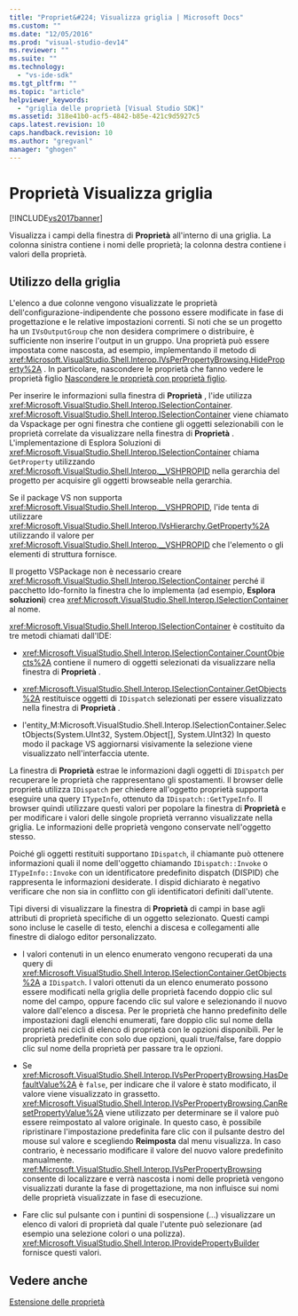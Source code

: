 ```yaml
---
title: "Propriet&#224; Visualizza griglia | Microsoft Docs"
ms.custom: ""
ms.date: "12/05/2016"
ms.prod: "visual-studio-dev14"
ms.reviewer: ""
ms.suite: ""
ms.technology: 
  - "vs-ide-sdk"
ms.tgt_pltfrm: ""
ms.topic: "article"
helpviewer_keywords: 
  - "griglia delle proprietà [Visual Studio SDK]"
ms.assetid: 318e41b0-acf5-4842-b85e-421c9d5927c5
caps.latest.revision: 10
caps.handback.revision: 10
ms.author: "gregvanl"
manager: "ghogen"
---
```

# Propriet&#224; Visualizza griglia
[!INCLUDE[vs2017banner](../../code-quality/includes/vs2017banner.md)]

Visualizza i campi della finestra di **Proprietà** all'interno di una griglia.  La colonna sinistra contiene i nomi delle proprietà; la colonna destra contiene i valori della proprietà.  
  
## Utilizzo della griglia  
 L'elenco a due colonne vengono visualizzate le proprietà dell'configurazione\-indipendente che possono essere modificate in fase di progettazione e le relative impostazioni correnti.  Si noti che se un progetto ha un `IVsOutputGroup` che non desidera comprimere o distribuire, è sufficiente non inserire l'output in un gruppo.  Una proprietà può essere impostata come nascosta, ad esempio, implementando il metodo di <xref:Microsoft.VisualStudio.Shell.Interop.IVsPerPropertyBrowsing.HideProperty%2A> .  In particolare, nascondere le proprietà che fanno vedere le proprietà figlio [Nascondere le proprietà con proprietà figlio](../../misc/hiding-properties-that-have-child-properties.md).  
  
 Per inserire le informazioni sulla finestra di **Proprietà** , l'ide utilizza <xref:Microsoft.VisualStudio.Shell.Interop.ISelectionContainer>.  <xref:Microsoft.VisualStudio.Shell.Interop.ISelectionContainer> viene chiamato da Vspackage per ogni finestra che contiene gli oggetti selezionabili con le proprietà correlate da visualizzare nella finestra di **Proprietà** .  L'implementazione di Esplora Soluzioni di <xref:Microsoft.VisualStudio.Shell.Interop.ISelectionContainer> chiama `GetProperty` utilizzando <xref:Microsoft.VisualStudio.Shell.Interop.__VSHPROPID> nella gerarchia del progetto per acquisire gli oggetti browseable nella gerarchia.  
  
 Se il package VS non supporta <xref:Microsoft.VisualStudio.Shell.Interop.__VSHPROPID>, l'ide tenta di utilizzare <xref:Microsoft.VisualStudio.Shell.Interop.IVsHierarchy.GetProperty%2A> utilizzando il valore per <xref:Microsoft.VisualStudio.Shell.Interop.__VSHPROPID> che l'elemento o gli elementi di struttura fornisce.  
  
 Il progetto VSPackage non è necessario creare <xref:Microsoft.VisualStudio.Shell.Interop.ISelectionContainer> perché il pacchetto Ido\-fornito la finestra che lo implementa \(ad esempio, **Esplora soluzioni**\) crea <xref:Microsoft.VisualStudio.Shell.Interop.ISelectionContainer> al nome.  
  
 <xref:Microsoft.VisualStudio.Shell.Interop.ISelectionContainer> è costituito da tre metodi chiamati dall'IDE:  
  
-   <xref:Microsoft.VisualStudio.Shell.Interop.ISelectionContainer.CountObjects%2A> contiene il numero di oggetti selezionati da visualizzare nella finestra di **Proprietà** .  
  
-   <xref:Microsoft.VisualStudio.Shell.Interop.ISelectionContainer.GetObjects%2A> restituisce oggetti di `IDispatch` selezionati per essere visualizzato nella finestra di **Proprietà** .  
  
-   l'entity\_M:Microsoft.VisualStudio.Shell.Interop.ISelectionContainer.SelectObjects\(System.UInt32, System.Object\[\], System.UInt32\)  In questo modo il package VS aggiornarsi visivamente la selezione viene visualizzato nell'interfaccia utente.  
  
 La finestra di **Proprietà** estrae le informazioni dagli oggetti di `IDispatch` per recuperare le proprietà che rappresentano gli spostamenti.  Il browser delle proprietà utilizza `IDispatch` per chiedere all'oggetto proprietà supporta eseguire una query `ITypeInfo`, ottenuto da `IDispatch::GetTypeInfo`.  Il browser quindi utilizzare questi valori per popolare la finestra di **Proprietà** e per modificare i valori delle singole proprietà verranno visualizzate nella griglia.  Le informazioni delle proprietà vengono conservate nell'oggetto stesso.  
  
 Poiché gli oggetti restituiti supportano `IDispatch`, il chiamante può ottenere informazioni quali il nome dell'oggetto chiamando `IDispatch::Invoke` o `ITypeInfo::Invoke` con un identificatore predefinito dispatch \(DISPID\) che rappresenta le informazioni desiderate.  I dispid dichiarato è negativo verificare che non sia in conflitto con gli identificatori definiti dall'utente.  
  
 Tipi diversi di visualizzare la finestra di **Proprietà** di campi in base agli attributi di proprietà specifiche di un oggetto selezionato.  Questi campi sono incluse le caselle di testo, elenchi a discesa e collegamenti alle finestre di dialogo editor personalizzato.  
  
-   I valori contenuti in un elenco enumerato vengono recuperati da una query di <xref:Microsoft.VisualStudio.Shell.Interop.ISelectionContainer.GetObjects%2A> a `IDispatch`.  I valori ottenuti da un elenco enumerato possono essere modificati nella griglia delle proprietà facendo doppio clic sul nome del campo, oppure facendo clic sul valore e selezionando il nuovo valore dall'elenco a discesa.  Per le proprietà che hanno predefinito delle impostazioni dagli elenchi enumerati, fare doppio clic sul nome della proprietà nei cicli di elenco di proprietà con le opzioni disponibili.  Per le proprietà predefinite con solo due opzioni, quali true\/false, fare doppio clic sul nome della proprietà per passare tra le opzioni.  
  
-   Se <xref:Microsoft.VisualStudio.Shell.Interop.IVsPerPropertyBrowsing.HasDefaultValue%2A> è `false`, per indicare che il valore è stato modificato, il valore viene visualizzato in grassetto.  <xref:Microsoft.VisualStudio.Shell.Interop.IVsPerPropertyBrowsing.CanResetPropertyValue%2A> viene utilizzato per determinare se il valore può essere reimpostato al valore originale.  In questo caso, è possibile ripristinare l'impostazione predefinita fare clic con il pulsante destro del mouse sul valore e scegliendo **Reimposta** dal menu visualizza.  In caso contrario, è necessario modificare il valore del nuovo valore predefinito manualmente.  <xref:Microsoft.VisualStudio.Shell.Interop.IVsPerPropertyBrowsing> consente di localizzare e verrà nascosta i nomi delle proprietà vengono visualizzati durante la fase di progettazione, ma non influisce sui nomi delle proprietà visualizzate in fase di esecuzione.  
  
-   Fare clic sul pulsante con i puntini di sospensione \(...\) visualizzare un elenco di valori di proprietà dal quale l'utente può selezionare \(ad esempio una selezione colori o una polizza\).  <xref:Microsoft.VisualStudio.Shell.Interop.IProvidePropertyBuilder> fornisce questi valori.  
  
## Vedere anche  
 [Estensione delle proprietà](../../extensibility/internals/extending-properties.md)